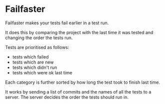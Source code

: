 # Failfaster

Failfaster makes your tests fail earlier in a test run.

It does this by comparing the project with the last time it was tested and changing the order the tests run.

Tests are prioritised as follows:
* tests which failed
* tests which are new
* tests which didn't run
* tests which were ok last time

Each category is further sorted by how long the test took to finish last time.

It works by sending a list of commits and the names of all the tests to a server.  The server decides the order the tests should run in.